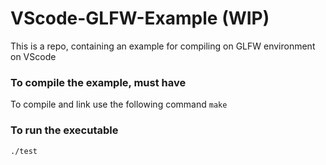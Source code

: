 # VScode-GLFW-Example (WIP)
This is a repo, containing an example for compiling on GLFW environment on VScode 
### To compile the example, must have
To compile and link use the following command
```make``` 
### To run the executable
```./test```
